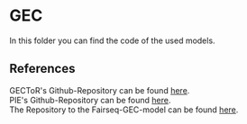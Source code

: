 # GEC
In this folder you can find the code of the used models.

## References
GECToR's Github-Repository can be found [here](https://github.com/grammarly/gector).<br>
PIE's Github-Repository can be found [here](https://github.com/awasthiabhijeet/PIE).<br>
The Repository to the Fairseq-GEC-model can be found [here](https://github.com/yuantiku/fairseq-gec).<br>